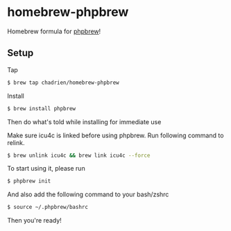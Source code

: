 # homebrew-phpbrew

Homebrew formula for [phpbrew](https://github.com/c9s/phpbrew)!

## Setup

Tap

```bash
$ brew tap chadrien/homebrew-phpbrew
```

Install

```bash
$ brew install phpbrew
```

Then do what's told while installing for immediate use

Make sure icu4c is linked before using phpbrew. Run following command to relink.
```bash
$ brew unlink icu4c && brew link icu4c --force
```

To start using it, please run
```bash
$ phpbrew init
```

And also add the following command to your bash/zshrc
```bash
$ source ~/.phpbrew/bashrc
```

Then you're ready!
